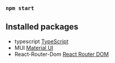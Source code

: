 ### `npm start`

## Installed packages

 - typescript [TypeScript](https://create-react-app.dev/docs/adding-typescript/)
 - MUI [Material UI](https://mui.com/material-ui/getting-started/installation/) 
 - React-Router-Dom [React Router DOM](https://www.npmjs.com/package/react-router-dom)


